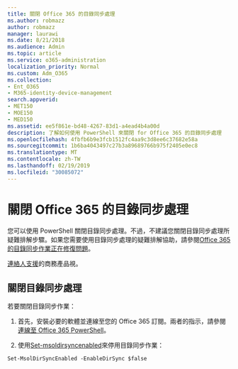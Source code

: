 ```yaml
---
title: 關閉 Office 365 的目錄同步處理
ms.author: robmazz
author: robmazz
manager: laurawi
ms.date: 8/21/2018
ms.audience: Admin
ms.topic: article
ms.service: o365-administration
localization_priority: Normal
ms.custom: Adm_O365
ms.collection:
- Ent_O365
- M365-identity-device-management
search.appverid:
- MET150
- MOE150
- MED150
ms.assetid: ee5f861e-bd48-4267-83d1-a4ead4b4a00d
description: 了解如何使用 PowerShell 來關閉 for Office 365 的目錄同步處理
ms.openlocfilehash: 4fbfb6b9e3fcb1512fc4aa9c3d8ee6c37682e58a
ms.sourcegitcommit: 1b6ba4043497c27b3a89689766b975f2405e0ec8
ms.translationtype: MT
ms.contentlocale: zh-TW
ms.lasthandoff: 02/19/2019
ms.locfileid: "30085072"
---
```

# <a name="turn-off-directory-synchronization-for-office-365"></a>關閉 Office 365 的目錄同步處理
您可以使用 PowerShell 關閉目錄同步處理。不過，不建議您關閉目錄同步處理所疑難排解步驟。如果您需要使用目錄同步處理的疑難排解協助，請參閱[Office 365 的目錄同步作業正在修復問題](fix-problems-with-directory-synchronization.md)。 
  
[連絡人支援](https://support.office.com/article/32a17ca7-6fa0-4870-8a8d-e25ba4ccfd4b)的商務產品視。
  
## <a name="turn-off-directory-synchronization"></a>關閉目錄同步處理  
若要關閉目錄同步作業：
  
1. 首先，安裝必要的軟體並連線至您的 Office 365 訂閱。兩者的指示，請參閱[連線至 Office 365 PowerShell](https://go.microsoft.com/fwlink/p/?LinkId=821938)。
    
2. 使用[Set-msoldirsyncenabled](https://go.microsoft.com/fwlink/p/?LinkId=821939)來停用目錄同步作業： 
    
  ```
  Set-MsolDirSyncEnabled -EnableDirSync $false
  ```